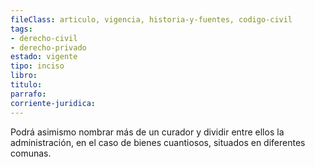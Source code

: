 ```yaml
---
fileClass: articulo, vigencia, historia-y-fuentes, codigo-civil
tags:
- derecho-civil
- derecho-privado
estado: vigente
tipo: inciso
libro:
titulo:
parrafo:
corriente-juridica:
---
```

Podrá asimismo nombrar más de un curador y dividir entre ellos la administración, en el caso de bienes cuantiosos, situados en diferentes comunas.